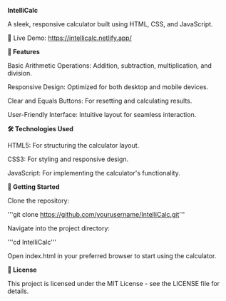 **IntelliCalc**

A sleek, responsive calculator built using HTML, CSS, and JavaScript.

🔗 Live Demo: https://intellicalc.netlify.app/

**📌 Features**

Basic Arithmetic Operations: Addition, subtraction, multiplication, and division.

Responsive Design: Optimized for both desktop and mobile devices.

Clear and Equals Buttons: For resetting and calculating results.

User-Friendly Interface: Intuitive layout for seamless interaction.

**🛠️ Technologies Used**

HTML5: For structuring the calculator layout.

CSS3: For styling and responsive design.

JavaScript: For implementing the calculator's functionality.

**🚀 Getting Started**

Clone the repository:

'''git clone https://github.com/yourusername/IntelliCalc.git'''


Navigate into the project directory:

'''cd IntelliCalc'''


Open index.html in your preferred browser to start using the calculator.

**📄 License**

This project is licensed under the MIT License - see the LICENSE
 file for details.
